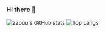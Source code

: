 ### Hi there 👋

<!--
**ilp-sys/ilp-sys** is a ✨ _special_ ✨ repository because its `README.md` (this file) appears on your GitHub profile.

Here are some ideas to get you started:

- 🔭 I’m currently working on ...
- 🌱 I’m currently learning ...
- 👯 I’m looking to collaborate on ...
- 🤔 I’m looking for help with ...
- 💬 Ask me about ...
- 📫 How to reach me: ...
- 😄 Pronouns: ...
- ⚡ Fun fact: ...
-->

![z2ouu's GitHub stats](https://github-readme-stats.vercel.app/api?username=ilp-sys&show_icons=true)
![Top Langs](https://github-readme-stats.vercel.app/api/top-langs/?username=ilp-sys&langs_count=8&layout=compact)


